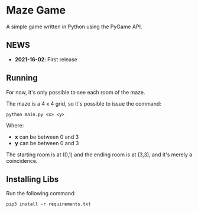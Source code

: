 # Maze Game

A simple game written in Python using the PyGame API.

## NEWS

 - **2021-16-02**: First release

## Running

For now, it's only possible to see each room of the maze.

The maze is a 4 x 4 grid, so it's possible to issue the command:

```shell
python main.py <x> <y>
```

Where:
 * **x** can be between 0 and 3
 * **y** can be between 0 and 3

The starting room is at (0,1) and the ending room is at (3,3), and it's merely a coincidence.

## Installing Libs

Run the following command:

```shell
pip3 install -r requirements.txt
```